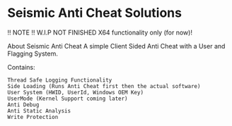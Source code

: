 # Seismic Anti Cheat Solutions

!! NOTE !! W.I.P NOT FINISHED X64 functionality only (for now)!

About Seismic Anti Cheat A simple Client Sided Anti Cheat with a User and Flagging System.

Contains:

    Thread Safe Logging Functionality
    Side Loading (Runs Anti Cheat first then the actual software)
    User System (HWID, UserId, Windows OEM Key)
    UserMode (Kernel Support coming later)
    Anti Debug
    Anti Static Analysis
    Write Protection
